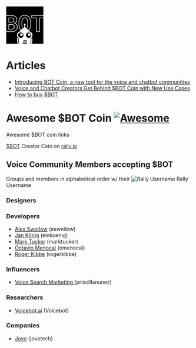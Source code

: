 ![BOT Coin](BOT_coin.png)

# Articles
- [Introducing BOT Coin, a new tool for the voice and chatbot communities](https://voicebot.ai/2021/03/16/introducing-bot-coin-a-new-tool-for-the-voice-and-chatbot-communities/)
- [Voice and Chatbot Creators Get Behind $BOT Coin with New Use Cases](https://voicebot.ai/2021/03/17/voice-and-chatbot-creators-get-behind-bot-coin-with-new-use-cases/)
- [How to buy $BOT](https://medium.com/@worldwanderer/how-to-buy-bot-a77aa1af1849)

# Awesome $BOT Coin [![Awesome](https://awesome.re/badge.svg)](https://awesome.re)
Awesome $BOT coin links

[$BOT](https://www.rally.io/creator/BOT/) Creator Coin on [rally.io](https://www.rally.io/)

## Voice Community Members accepting $BOT
Groups and members in alphabetical order w/ their ![Rally Username](https://www.rally.io/images/rallyLogo.svg) Rally Username

### Designers

### Developers
- [Alex Swetlow](https://github.com/aswetlow) (aswetlow)
- [Jan König](https://github.com/jankoenig) (einkoenig)
- [Mark Tucker](https://github.com/rmtuckerphx) (marktucker)
- [Octavio Menocal](https://www.octaviomenocal.com) (omenocal)
- [Roger Kibbe](https://github.com/rogerkibbe) (rogerkibbe)

### Influencers
- [Voice Search Marketing ](https://joinclubhouse.com/@solutions) (priscillanunez)


### Researchers
- [Voicebot.ai](https://voicebot.ai) (Voicebot)


### Companies
- [Jovo](https://github.com/jovotech) (jovotech)
